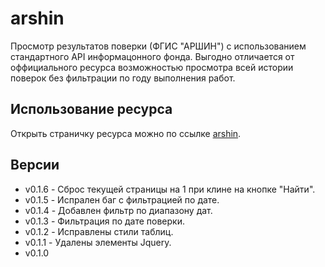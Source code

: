 # arshin
Просмотр результатов поверки (ФГИС "АРШИН") с использованием стандартного
API информацонного фонда. Выгодно отличается от оффициального ресурса
возможностью просмотра всей истории поверок без фильтрации по году выполнения
работ.

## Использование ресурса
Открыть страничку ресурса можно по ссылке [arshin](https://ave6990.github.io/arshin/arshin.html).

## Версии
* v0.1.6 - Сброс текущей страницы на 1 при клине на кнопке "Найти".
* v0.1.5 - Испрален баг с фильтрацией по дате.
* v0.1.4 - Добавлен фильтр по диапазону дат.
* v0.1.3 - Фильтрация по дате поверки.
* v0.1.2 - Исправлены стили таблиц.
* v0.1.1 - Удалены элементы Jquery.
* v0.1.0
